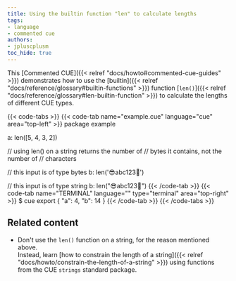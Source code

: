```yaml
---
title: Using the builtin function "len" to calculate lengths
tags:
- language
- commented cue
authors:
- jpluscplusm
toc_hide: true
---
```


This [Commented CUE]({{< relref "docs/howto#commented-cue-guides" >}})
demonstrates how to use the
[builtin]({{< relref "docs/reference/glossary#builtin-functions" >}})
function
[`len()`]({{< relref "docs/reference/glossary#len-builtin-function" >}})
to calculate the lengths of different CUE types.

{{< code-tabs >}}
{{< code-tab name="example.cue" language="cue"  area="top-left" >}}
package example

a: len([5, 4, 3, 2])

// using len() on a string returns the number of
// bytes it contains, not the number of
// characters

// this input is of type bytes
b: len('😎abc123🥶')

// this input is of type string
b: len("😎abc123🥶")
{{< /code-tab >}}
{{< code-tab name="TERMINAL" language="" type="terminal" area="top-right" >}}
$ cue export
{
    "a": 4,
    "b": 14
}
{{< /code-tab >}}
{{< /code-tabs >}}

## Related content

- Don't use the `len()` function on a string, for the reason mentioned above.\
  Instead, learn
  [how to constrain the length of a string]({{< relref "docs/howto/constrain-the-length-of-a-string" >}})
  using functions from the CUE `strings` standard package.
